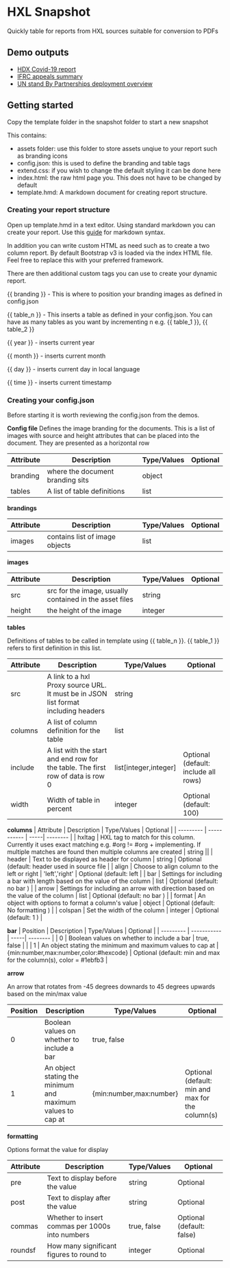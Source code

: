 # HXL Snapshot

Quickly table for reports from HXL sources suitable for conversion to PDFs

## Demo outputs

- [HDX Covid-19 report](https://tools.humdata.org/snap?output=pdf&pdfFormat=A4&pdfLandscape=true&pdfMarginTop=35&pdfMarginLeft=20&pdfMarginRight=20&url=https://simonbjohnson.github.io/hxl_snapshot/snapshots/hdx-covid/)
- [IFRC appeals summary](https://tools.humdata.org/snap?output=pdf&pdfFormat=A4&pdfLandscape=true&pdfMarginTop=35&pdfMarginLeft=20&pdfMarginRight=20&url=https://simonbjohnson.github.io/hxl_snapshot/snapshots/ifrc-active-appeals-drefs/)
- [UN stand By Partnerships deployment overview]()

## Getting started

Copy the template folder in the snapshot folder to start a new snapshot

This contains:

- assets folder: use this folder to store assets unqiue to your report such as branding icons
- config.json: this is used to define the branding and table tags
- extend.css: if you wish to change the default styling it can be done here
- index.html: the raw html page you. This does not have to be changed by default
- template.hmd: A markdown document for creating report structure.

### Creating your report structure

Open up template.hmd in a text editor. Using standard markdown you can create your report. Use this [guide](https://www.markdownguide.org/cheat-sheet/) for markdown syntax.

In addition you can write custom HTML as need such as to create a two column report. By default Bootstrap v3 is loaded via the index HTML file. Feel free to replace this with your preferred framework.

There are then additional custom tags you can use to create your dynamic report.

{{ branding }} - This is where to position your branding images as defined in config.json

{{ table_n }} - This inserts a table as defined in your config.json. You can have as many tables as you want by incrementing n e.g. {{ table_1 }}, {{ table_2 }}

{{ year }} - inserts current year

{{ month }} -  inserts current month

{{ day }} -  inserts current day in local language

{{ time }} - inserts current timestamp

### Creating your config.json

Before starting it is worth reviewing the config.json from the demos.

**Config file**
Defines the image branding for the documents. This is a list of images with source and height attributes that can be placed into the document.  They are presented as a horizontal row

| Attribute | Description | Type/Values | Optional |
| ----------| ----------- | -----| -------- |
| branding | where the document branding sits | object |  |
| tables | A list of table definitions | list |  |

**brandings**

| Attribute | Description | Type/Values | Optional |
| --------- | ----------- | -----| -------- |
| images | contains list of image objects | list |  |


**images**

| Attribute | Description | Type/Values | Optional |
| --------- | ----------- | -----| -------- |
| src | src for the image, usually contained in the asset files | string | |
| height | the height of the image | integer | |

**tables**

Definitions of tables to be called in template using {{ table_n }}.  {{ table_1 }} refers to first definition in this list.

| Attribute | Description | Type/Values | Optional |
| --------- | ----------- | -----| -------- |
| src | A link to a hxl Proxy source URL. It must be in JSON list format including headers | string | |
| columns | A list of column definition for the table | list | |
| include | A list with the start and end row for the table. The first row of data is row 0 | list[integer,integer] | Optional (default: include all rows) |
| width | Width of table in percent | integer | Optional (default: 100) |

**columns**
| Attribute | Description | Type/Values | Optional |
| --------- | ----------- | -----| -------- |
| hxltag | HXL tag to match for this column. Currently it uses exact matching e.g. #org != #org + implementing. If multiple matches are found then multiple columns are created | string ||
| header | Text to be displayed as header for column | string | Optional (default: header used in source file |
| align | Choose to align column to the left or right | 'left','right' | Optional (default: left |
| bar | Settings for including a bar with length based on the value of the column | list | Optional (default: no bar ) |
| arrow | Settings for including an arrow with direction based on the value of the column | list | Optional (default: no bar ) |
| format | An object with options to format a column's value | object | Optional (default: No formatting ) |
| colspan | Set the width of the column | integer |  Optional (default: 1 ) |

**bar**
| Position | Description | Type/Values | Optional |
| --------- | ----------- | -----| -------- |
| 0 | Boolean values on whether to include a bar | true, false | |
| 1 | An object stating the minimum and maximum values to cap at | {min:number,max:number,color:#hexcode} | Optional (default: min and max for the column(s), color = #1ebfb3 |

**arrow**

An arrow that rotates from -45 degrees downards to 45 degrees upwards based on the min/max value

| Position | Description | Type/Values | Optional |
| --------- | ----------- | -----| -------- |
| 0 | Boolean values on whether to include a bar | true, false | |
| 1 | An object stating the minimum and maximum values to cap at | {min:number,max:number} | Optional (default: min and max for the column(s) |

**formatting**

Options format the value for display

| Attribute | Description | Type/Values | Optional |
| --------- | ----------- | ----------- | -------- |
| pre | Text to display before the value | string | Optional |
| post | Text to display after the value | string | Optional |
| commas | Whether to insert commas per 1000s into numbers | true, false | Optional (default: false) |
| roundsf | How many significant figures to round to | integer | Optional |

